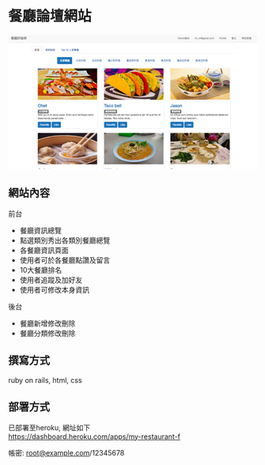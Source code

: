 # 餐廳論壇網站
![image](https://github.com/iceland101113/Restaurant/blob/master/%E5%9C%96%E7%89%87%2061.png)

## 網站內容  
前台  
* 餐廳資訊總覽  
* 點選類別秀出各類別餐廳總覽
* 各餐廳資訊頁面
* 使用者可於各餐廳點讚及留言  
* 10大餐廳排名  
* 使用者追蹤及加好友  
* 使用者可修改本身資訊  

後台  
* 餐廳新增修改刪除  
* 餐廳分類修改刪除   

## 撰寫方式
ruby on rails, html, css

## 部署方式  
已部署至heroku, 網址如下  
https://dashboard.heroku.com/apps/my-restaurant-f   

帳密: root@example.com/12345678

